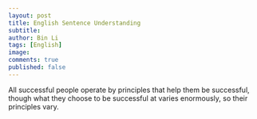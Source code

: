 ```yaml
---
layout: post
title: English Sentence Understanding
subtitle:
author: Bin Li
tags: [English]
image: 
comments: true
published: false
---
```


All successful people operate by principles that help them be successful, though what they choose to be successful at varies enormously, so their principles vary.